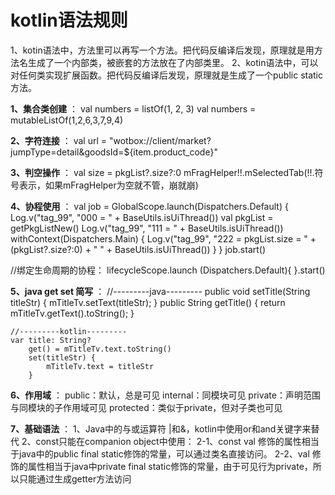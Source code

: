 # kotlin语法规则
1、kotin语法中，方法里可以再写一个方法。把代码反编译后发现，原理就是用方法名生成了一个内部类，被嵌套的方法放在了内部类里。
2、kotin语法中，可以对任何类实现扩展函数。把代码反编译后发现，原理就是生成了一个public static方法。


**1、集合类创建** ：
     val numbers = listOf<Int>(1, 2, 3)
     val numbers = mutableListOf<Int>(1,2,6,3,7,9,4)

**2、字符连接** ：
val url = "wotbox://client/market?jumpType=detail&goodsId=${item.product_code}"

**3、判空操作** ：
val size = pkgList?.size?:0
mFragHelper!!.mSelectedTab(!!.符号表示，如果mFragHelper为空就不管，崩就崩)

**4、协程使用** ：
        val job = GlobalScope.launch(Dispatchers.Default) {
            Log.v("tag_99", "000 = " + BaseUtils.isUiThread())
            val pkgList = getPkgListNew()
            Log.v("tag_99", "111 = " + BaseUtils.isUiThread())
            withContext(Dispatchers.Main) {
                Log.v("tag_99", "222 = pkgList.size = " + (pkgList?.size?:0) + "  " + BaseUtils.isUiThread())
            }
        }
        job.start()

//绑定生命周期的协程：
        lifecycleScope.launch (Dispatchers.Default){
        }.start()

**5、java get set 简写** ：
    //---------java---------
    public void setTitle(String titleStr) {
        mTitleTv.setText(titleStr);
    }
    public String getTitle() {
        return mTitleTv.getText().toString();
    }

    //---------kotlin---------
    var title: String?
        get() = mTitleTv.text.toString()
        set(titleStr) {
            mTitleTv.text = titleStr
        }

**6、作用域** ：
    public：默认，总是可见
    internal：同模块可见
    private：声明范围与同模块的子作用域可见
    protected：类似于private，但对子类也可见

**7、基础语法** ：
1、Java中的与或运算符 |和&，kotlin中使用or和and关键字来替代
2、const只能在companion object中使用：
    2-1、const val 修饰的属性相当于java中的public final static修饰的常量，可以通过类名直接访问。
    2-2、val 修饰的属性相当于java中private final static修饰的常量，由于可见行为private，所以只能通过生成getter方法访问